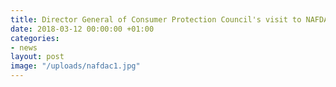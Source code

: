 ```yaml
---
title: Director General of Consumer Protection Council's visit to NAFDAC
date: 2018-03-12 00:00:00 +01:00
categories:
- news
layout: post
image: "/uploads/nafdac1.jpg"
---
```


